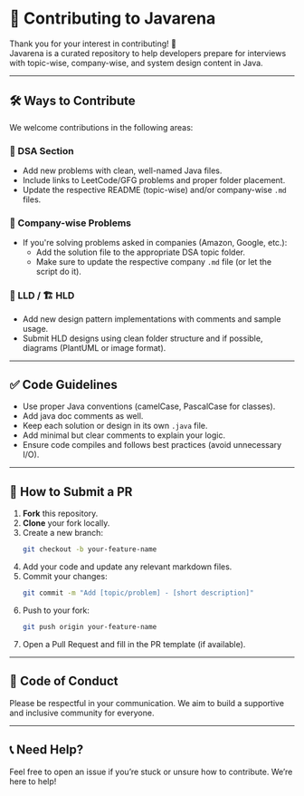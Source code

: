 # 🤝 Contributing to Javarena

Thank you for your interest in contributing! 🚀  
Javarena is a curated repository to help developers prepare for interviews with topic-wise, company-wise, and system
design content in Java.

---

## 🛠 Ways to Contribute

We welcome contributions in the following areas:

### 📘 DSA Section

- Add new problems with clean, well-named Java files.
- Include links to LeetCode/GFG problems and proper folder placement.
- Update the respective README (topic-wise) and/or company-wise `.md` files.

### 🏢 Company-wise Problems

- If you're solving problems asked in companies (Amazon, Google, etc.):
    - Add the solution file to the appropriate DSA topic folder.
    - Make sure to update the respective company `.md` file (or let the script do it).

### 🧩 LLD / 🏗 HLD

- Add new design pattern implementations with comments and sample usage.
- Submit HLD designs using clean folder structure and if possible, diagrams (PlantUML or image format).

---

## ✅ Code Guidelines

- Use proper Java conventions (camelCase, PascalCase for classes).
- Add java doc comments as well.
- Keep each solution or design in its own `.java` file.
- Add minimal but clear comments to explain your logic.
- Ensure code compiles and follows best practices (avoid unnecessary I/O).

---

## 📝 How to Submit a PR

1. **Fork** this repository.
2. **Clone** your fork locally.
3. Create a new branch:
   ```bash
   git checkout -b your-feature-name
   ```
4. Add your code and update any relevant markdown files.
5. Commit your changes:
    ```bash
    git commit -m "Add [topic/problem] - [short description]"
    ```
6. Push to your fork:
    ```bash
    git push origin your-feature-name
    ```
7. Open a Pull Request and fill in the PR template (if available).

---

## 🙏 Code of Conduct

Please be respectful in your communication. We aim to build a supportive and inclusive community for everyone.

---

## 📞 Need Help?

Feel free to open an issue if you’re stuck or unsure how to contribute. We’re here to help!
